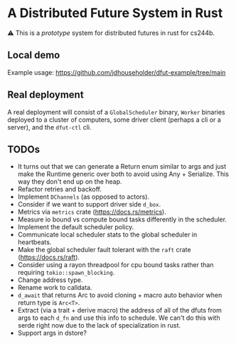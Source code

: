 # A Distributed Future System in Rust
⚠️ This is a *prototype* system for distributed futures in rust for cs244b.

## Local demo
Example usage: https://github.com/jdhouseholder/dfut-example/tree/main

## Real deployment
A real deployment will consist of a `GlobalScheduler` binary, `Worker` binaries deployed to a cluster of computers, some driver client (perhaps a cli or a server), and the `dfut-ctl` cli.

## TODOs
* It turns out that we can generate a Return enum similar to args and just make the Runtime generic over both to avoid using Any + Serialize. This way they don't end up on the heap.
* Refactor retries and backoff.
* Implement `DChannels` (as opposed to actors).
* Consider if we want to support driver side `d_box`.
* Metrics via `metrics` crate (https://docs.rs/metrics).
* Measure io bound vs compute bound tasks differently in the scheduler.
* Implement the default scheduler policy.
* Communicate local scheduler stats to the global scheduler in heartbeats.
* Make the global scheduler fault tolerant with the `raft` crate (https://docs.rs/raft).
* Consider using a rayon threadpool for cpu bound tasks rather than requiring `tokio::spawn_blocking`.
* Change address type.
* Rename work to calldata.
* `d_await` that returns Arc to avoid cloning + macro auto behavior when return type is `Arc<T>`.
* Extract (via a trait + derive macro) the address of all of the dfuts from args to each `d_fn` and use this info to schedule. We can't do this with serde right now due to the lack of specialization in rust.
* Support args in dstore?
